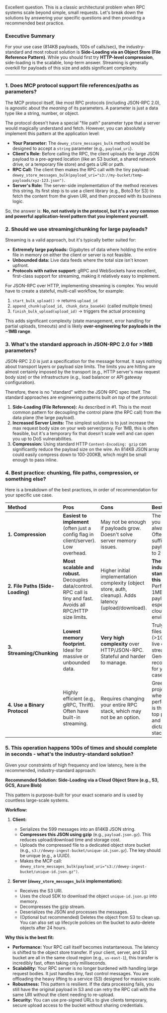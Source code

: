 Excellent question. This is a classic architectural problem when RPC systems scale beyond simple, small requests. Let's break down the solutions by answering your specific questions and then providing a recommended best practice.

### Executive Summary

For your use case (814KB payloads, 100s of calls/sec), the industry-standard and most robust solution is **Side-Loading via an Object Store (File Reference Pattern)**. While you should first try **HTTP-level compression**, side-loading is the scalable, long-term answer. Streaming is generally overkill for payloads of this size and adds significant complexity.

---

### 1. Does MCP protocol support file references/paths as parameters?

The MCP protocol itself, like most RPC protocols (including JSON-RPC 2.0), is agnostic about the *meaning* of its parameters. A parameter is just a data type like a string, number, or object.

The protocol doesn't have a special "file path" parameter type that a server would magically understand and fetch. However, you can absolutely implement this pattern at the application level:

*   **Your Parameter:** The `dewey_store_messages_bulk` method would be designed to accept a `string` parameter (e.g., `payload_uri`).
*   **Client's Role:** Before calling the RPC, the client uploads the large JSON payload to a pre-agreed location (like an S3 bucket, a shared network drive, or a temporary file store) and gets a URI or path.
*   **RPC Call:** The client then makes the RPC call with the tiny payload: `dewey_store_messages_bulk(payload_uri="s3://my-bucket/temp-payloads/xyz-123.json")`.
*   **Server's Role:** The server-side implementation of the method receives this string. Its first step is to use a client library (e.g., Boto3 for S3) to fetch the content from the given URI, and then proceed with its business logic.

So, the answer is: **No, not natively in the protocol, but it's a very common and powerful application-level pattern that you implement yourself.**

### 2. Should we use streaming/chunking for large payloads?

Streaming is a valid approach, but it's typically better suited for:
*   **Extremely large payloads:** Gigabytes of data where holding the entire file in memory on either the client or server is not feasible.
*   **Unbounded data:** Live data feeds where the total size isn't known upfront.
*   **Protocols with native support:** gRPC and WebSockets have excellent, first-class support for streaming, making it relatively easy to implement.

For JSON-RPC over HTTP, implementing streaming is complex. You would have to create a stateful, multi-call workflow, for example:
1.  `start_bulk_upload()` -> returns `upload_id`
2.  `append_chunk(upload_id, chunk_data_base64)` (called multiple times)
3.  `finish_bulk_upload(upload_id)` -> triggers the actual processing

This adds significant complexity (state management, error handling for partial uploads, timeouts) and is likely **over-engineering for payloads in the ~1MB range**.

### 3. What's the standard approach in JSON-RPC 2.0 for >1MB parameters?

JSON-RPC 2.0 is just a specification for the message format. It says nothing about transport layers or payload size limits. The limits you are hitting are almost certainly imposed by the transport (e.g., HTTP server's max request body size) or the infrastructure (e.g., load balancer or API gateway configuration).

Therefore, there is no "standard" within the JSON-RPC spec itself. The standard approaches are engineering patterns built *on top* of the protocol:

1.  **Side-Loading (File Reference):** As described in #1. This is the most common pattern for decoupling the control plane (the RPC call) from the data plane (the large payload).
2.  **Increased Server Limits:** The simplest solution is to just increase the max request body size on your web server/proxy. For 1MB, this is often feasible, but it's a temporary fix that doesn't scale well and can open you up to DoS vulnerabilities.
3.  **Compression:** Using standard HTTP `Content-Encoding: gzip` can significantly reduce the payload size on the wire. An 814KB JSON array could easily compress down to 100-200KB, which might be small enough to pass inline.

### 4. Best practice: chunking, file paths, compression, or something else?

Here is a breakdown of the best practices, in order of recommendation for your specific use case.

| Method | Pros | Cons | Best For |
| :--- | :--- | :--- | :--- |
| **1. Compression** | **Easiest to implement** (often just a config flag in client/server). Low overhead. | May not be enough if payloads grow. Doesn't solve server memory issues. | The first thing you should always try. Often sufficient for payloads up to 2-5MB. |
| **2. File Paths (Side-Loading)** | **Most scalable and robust.** Decouples data/control. RPC call is tiny and fast. Avoids all RPC/HTTP size limits. | Higher initial implementation complexity (object store, auth, cleanup). Adds latency (upload/download). | **The industry-standard for this problem.** Perfect for 1MB+ payloads, especially in cloud environments. |
| **3. Streaming/Chunking** | **Lowest memory footprint.** Ideal for massive or unbounded data. | **Very high complexity** over HTTP/JSON-RPC. Stateful and harder to manage. | Truly massive files (>100MB), live data streams. Generally not recommended for your use case. |
| **4. Use a Binary Protocol** | Highly efficient (e.g., gRPC, Thrift). Often have built-in streaming. | Requires changing your entire RPC stack, which may not be an option. | Greenfield projects or when performance is the absolute top priority and you can dictate the stack. |

### 5. This operation happens 100s of times and should complete in seconds - what's the industry-standard solution?

Given your constraints of high frequency and low latency, here is the recommended, industry-standard approach:

**Recommended Solution: Side-Loading via a Cloud Object Store (e.g., S3, GCS, Azure Blob)**

This pattern is purpose-built for your exact scenario and is used by countless large-scale systems.

**Workflow:**
1.  **Client:**
    *   Serializes the 599 messages into an 814KB JSON string.
    *   **Compresses this JSON using gzip** (e.g., `payload.json.gz`). This reduces upload/download time and storage cost.
    *   Uploads the compressed file to a dedicated object store bucket (e.g., `s3://dewey-ingest-bucket/unique-id.json.gz`). The key should be unique (e.g., a UUID).
    *   Makes the MCP call: `dewey_store_messages_bulk(payload_uri="s3://dewey-ingest-bucket/unique-id.json.gz")`.

2.  **Server (`dewey_store_messages_bulk` implementation):**
    *   Receives the S3 URI.
    *   Uses the cloud SDK to download the object `unique-id.json.gz` into memory.
    *   Decompresses the gzip stream.
    *   Deserializes the JSON and processes the messages.
    *   (Optional but recommended) Deletes the object from S3 to clean up. You can also set up lifecycle policies on the bucket to auto-delete objects after 24 hours.

**Why this is the best fit:**
*   **Performance:** Your RPC call itself becomes instantaneous. The latency is shifted to the object store transfer. If your client, server, and S3 bucket are all in the same cloud region (e.g., `us-east-1`), this transfer is incredibly fast, often taking only milliseconds.
*   **Scalability:** Your RPC server is no longer burdened with handling large request bodies. It just handles tiny, fast control messages. You are offloading the heavy lifting to a service (S3) designed for massive scale.
*   **Robustness:** This pattern is resilient. If the data processing fails, you still have the original payload in S3 and can retry the RPC call with the same URI without the client needing to re-upload.
*   **Security:** You can use pre-signed URLs to give clients temporary, secure upload access to the bucket without sharing credentials.
